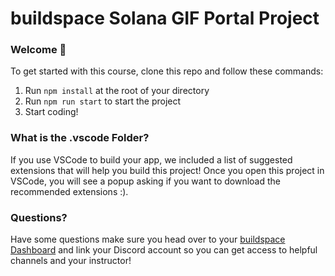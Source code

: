 # buildspace Solana GIF Portal Project

### **Welcome 👋**
To get started with this course, clone this repo and follow these commands:

1. Run `npm install` at the root of your directory
2. Run `npm run start` to start the project
3. Start coding!

### **What is the .vscode Folder?**
If you use VSCode to build your app, we included a list of suggested extensions that will help you build this project! Once you open this project in VSCode, you will see a popup asking if you want to download the recommended extensions :).



### **Questions?**
Have some questions make sure you head over to your [buildspace Dashboard](https://app.buildspace.so/courses/CObd6d35ce-3394-4bd8-977e-cbee82ae07a3) and link your Discord account so you can get access to helpful channels and your instructor!
